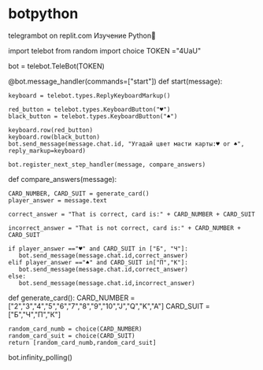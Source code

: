 # botpython
telegrambot on replit.com Изучение Python💖

import telebot
from random import choice
TOKEN ="4UaU"

bot = telebot.TeleBot(TOKEN)

@bot.message_handler(commands=["start"])
def start(message):
    
    keyboard = telebot.types.ReplyKeyboardMarkup()

    red_button = telebot.types.KeyboardButton("♥️")
    black_button = telebot.types.KeyboardButton("♠️")

    keyboard.row(red_button)
    keyboard.row(black_button)
    bot.send_message(message.chat.id, "Угадай цвет масти карты:♥️ or ♠️", reply_markup=keyboard)
    
    bot.register_next_step_handler(message, compare_answers)

def compare_answers(message):
    
    CARD_NUMBER, CARD_SUIT = generate_card()
    player_answer = message.text

    correct_answer = "That is correct, card is:" + CARD_NUMBER + CARD_SUIT

    incorrect_answer = "That is not correct, card is:" + CARD_NUMBER + CARD_SUIT
    
    if player_answer =="♥️" and CARD_SUIT in ["Б", "Ч"]:
       bot.send_message(message.chat.id,correct_answer)
    elif player_answer =="♠️" and CARD_SUIT in["П","К"]:
       bot.send_message(message.chat.id,correct_answer)
    else:
       bot.send_message(message.chat.id,incorrect_answer)


def generate_card():
    CARD_NUMBER = ["2","3","4","5","6","7","8","9","10","J","Q","K","A"]
    CARD_SUIT = ["Б","Ч","П","К"]
    
    random_card_numb = choice(CARD_NUMBER)
    random_card_suit = choice(CARD_SUIT)
    return [random_card_numb,random_card_suit]
    
bot.infinity_polling()


